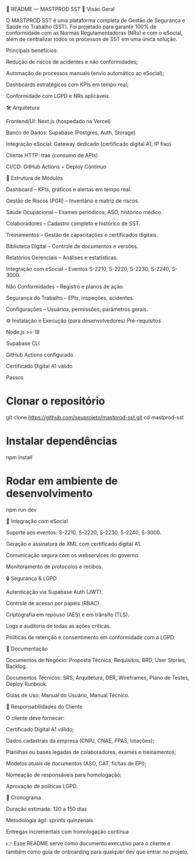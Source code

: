 📘 README — MASTPROD SST
📌 Visão Geral

O MASTPROD SST é uma plataforma completa de Gestão de Segurança e Saúde no Trabalho (SST).
Foi projetado para garantir 100% de conformidade com as Normas Regulamentadoras (NRs) e com o eSocial, além de centralizar todos os processos de SST em uma única solução.

Principais benefícios:

Redução de riscos de acidentes e não conformidades;

Automação de processos manuais (envio automático ao eSocial);

Dashboards estratégicos com KPIs em tempo real;

Conformidade com LGPD e NRs aplicáveis.

🛠️ Arquitetura

Frontend/UI: Next.js (hospedado na Vercel)

Banco de Dados: Supabase (Postgres, Auth, Storage)

Integração eSocial: Gateway dedicado (certificado digital A1, IP fixo)

Cliente HTTP: trae (consumo de APIs)

CI/CD: GitHub Actions + Deploy Contínuo

📂 Estrutura de Módulos

Dashboard – KPIs, gráficos e alertas em tempo real.

Gestão de Riscos (PGR) – Inventário e matriz de riscos.

Saúde Ocupacional – Exames periódicos, ASO, histórico médico.

Colaboradores – Cadastro completo e histórico de SST.

Treinamentos – Gestão de capacitações e certificados digitais.

Biblioteca Digital – Controle de documentos e versões.

Relatórios Gerenciais – Análises e estatísticas.

Integração com eSocial – Eventos S-2210, S-2220, S-2230, S-2240, S-3000.

Não Conformidades – Registro e planos de ação.

Segurança do Trabalho – EPIs, inspeções, acidentes.

Configurações – Usuários, permissões, parâmetros gerais.

⚙️ Instalação e Execução (para desenvolvedores)
Pré-requisitos

Node.js >= 18

Supabase CLI

GitHub Actions configurado

Certificado Digital A1 válido

Passos
# Clonar o repositório
git clone https://github.com/seuprojeto/mastprod-sst.git
cd mastprod-sst

# Instalar dependências
npm install

# Rodar em ambiente de desenvolvimento
npm run dev

🔗 Integração com eSocial

Suporte aos eventos: S-2210, S-2220, S-2230, S-2240, S-3000.

Geração e assinatura de XML com certificado digital A1.

Comunicação segura com os webservices do governo.

Monitoramento de protocolos e recibos.

🔒 Segurança & LGPD

Autenticação via Supabase Auth (JWT).

Controle de acesso por papéis (RBAC).

Criptografia em repouso (AES) e em trânsito (TLS).

Logs e auditoria de todas as ações críticas.

Políticas de retenção e consentimento em conformidade com a LGPD.

📑 Documentação

Documentos de Negócio: Proposta Técnica, Requisitos, BRD, User Stories, Backlog.

Documentos Técnicos: SRS, Arquitetura, DER, Wireframes, Plano de Testes, Deploy Runbook.

Guias de Uso: Manual do Usuário, Manual Técnico.

👥 Responsabilidades do Cliente

O cliente deve fornecer:

Certificado Digital A1 válido;

Dados cadastrais da empresa (CNPJ, CNAE, FPAS, lotações);

Planilhas ou bases legadas de colaboradores, exames e treinamentos;

Modelos atuais de documentos (ASO, CAT, fichas de EPI);

Nomeação de responsáveis para homologação;

Aprovação de políticas LGPD.

📅 Cronograma

Duração estimada: 120 a 150 dias

Metodologia ágil: sprints quinzenais

Entregas incrementais com homologação contínua


👉 Esse README serve como documento executivo para o cliente e também como guia de onboarding para qualquer dev que entrar no projeto.
